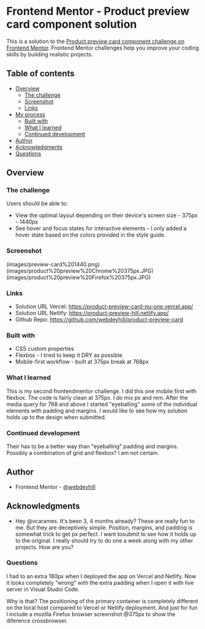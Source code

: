 # Frontend Mentor - Product preview card component solution

This is a solution to the [Product preview card component challenge on Frontend Mentor](https://www.frontendmentor.io/challenges/product-preview-card-component-GO7UmttRfa). Frontend Mentor challenges help you improve your coding skills by building realistic projects.

## Table of contents

- [Overview](#overview)
  - [The challenge](#the-challenge)
  - [Screenshot](#screenshot)
  - [Links](#links)
- [My process](#my-process)
  - [Built with](#built-with)
  - [What I learned](#what-i-learned)
  - [Continued development](#continued-development)
- [Author](#author)
- [Acknowledgments](#acknowledgments)
- [Questions](#questions)

## Overview

### The challenge

Users should be able to:

- View the optimal layout depending on their device's screen size - 375px - 1440px
- See hover and focus states for interactive elements - I only added a hover state based on the colors provided in the style guide.

### Screenshot

(images/preview-card%201440.png)
(images/product%20preview%20Chrome%20375px.JPG)
(images/product%20preview%20Firefox%20375px.JPG)

### Links

- Solution URL Vercel: https://product-preview-card-nu-one.vercel.app/
- Solution URL Netlify: https://product-preview-hill.netlify.app/
- Github Repo: https://github.com/webdevhill/product-preview-card

### Built with

- CSS custom properties
- Flexbox - I tried to keep it DRY as possible
- Mobile-first workflow - built at 375px break at 768px

### What I learned

This is my second frontendmentor challenge. I did this one mobile first with flexbox. The code is fairly clean at 375px. I do mix px and rem. After the media query for 768 and above I started "eyeballing" some of the individual elements with padding and margins. I would like to see how my solution holds up to the design when submitted.

### Continued development

Their has to be a better way than "eyeballing" padding and margins. Possibly a combination of grid and flexbox? I am not certain.

## Author

- Frontend Mentor - [@webdevhill](https://www.frontendmentor.io/profile/webdevhill)

## Acknowledgments

- Hey @vcarames. It's been 3, 4 months already? These are really fun to me. But they are deceptively simple. Position, margins, and padding is somewhat trick to get px perfect. I want tosubmit to see how it holds up to the original. I really should try to do one a week along with my other projects. How are you?

### Questions

I had to an extra 180px when I deployed the app on Vercel and Netlify. Now it looks completely "wrong" with the extra padding when I open it with live server in Visual Studio Code.

Why is that? The positioning of the primary container is completely different on the local host compared to Vercel or Netlify deployment. And just for fun I include a mozilla Firefox browser screenshot @375px to show the diference crossbrowser.
